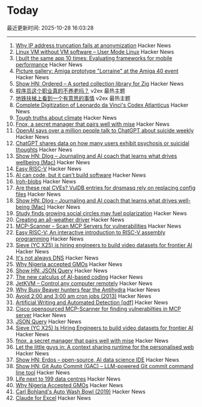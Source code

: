 # Today

最近更新时间: 2025-10-28 16:03:28

--- 
1. [Why IP address truncation fails at anonymization](https://00f.net/2025/10/27/ip-anonymization/) Hacker News
2. [Linux VM without VM software – User Mode Linux](https://popovicu.com/posts/linux-vm-without-vm-software-user-mode/) Hacker News
3. [I built the same app 10 times: Evaluating frameworks for mobile performance](https://www.lorenstew.art/blog/10-kanban-boards/) Hacker News
4. [Picture gallery: Amiga prototype "Lorraine" at the Amiga 40 event](https://www.amiga-news.de/en/news/AN-2025-10-00110-EN.html) Hacker News
5. [Show HN: Ordered – A sorted collection library for Zig](https://news.ycombinator.com/item?id=45729457) Hacker News
6. [程序员这个职业真的不养老吗？](https://www.v2ex.com/t/1168799) v2ex 最热主题
7. [地铁扶梯上看到一个有意思的事情](https://www.v2ex.com/t/1168795) v2ex 最热主题
8. [Complete Digitization of Leonardo da Vinci's Codex Atlanticus](https://www.openculture.com/2025/10/digitization-of-leonardo-da-vincis-codex-atlanticus.html) Hacker News
9. [Tough truths about climate](https://www.gatesnotes.com/home/home-page-topic/reader/three-tough-truths-about-climate) Hacker News
10. [Fnox, a secret manager that pairs well with mise](https://github.com/jdx/mise/discussions/6779) Hacker News
11. [OpenAI says over a million people talk to ChatGPT about suicide weekly](https://techcrunch.com/2025/10/27/openai-says-over-a-million-people-talk-to-chatgpt-about-suicide-weekly/) Hacker News
12. [ChatGPT shares data on how many users exhibit psychosis or suicidal thoughts](https://www.bbc.com/news/articles/c5yd90g0q43o) Hacker News
13. [Show HN: Dlog – Journaling and AI coach that learns what drives wellbeing (Mac)](https://dlog.pro/) Hacker News
14. [Easy RISC-V](https://dramforever.github.io/easyriscv/) Hacker News
15. [AI can code, but it can't build software](https://bytesauna.com/post/coding-vs-software-engineering) Hacker News
16. [Iroh-blobs](https://www.iroh.computer/blog/iroh-blobs-0-95-new-features) Hacker News
17. [Are these real CVEs? VulDB entries for dnsmasq rely on replacing config files](https://seclists.org/oss-sec/2025/q4/79) Hacker News
18. [Show HN: Dlog – Journaling and AI coach that learns what drives well-being (Mac)](https://dlog.pro/) Hacker News
19. [Study finds growing social circles may fuel polarization](https://phys.org/news/2025-10-friends-division-social-circles-fuel.html) Hacker News
20. [Creating an all-weather driver](https://waymo.com/blog/2025/10/creating-an-all-weather-driver) Hacker News
21. [MCP-Scanner – Scan MCP Servers for vulnerabilities](https://github.com/cisco-ai-defense/mcp-scanner) Hacker News
22. [Easy RISC-V: An interactive introduction to RISC-V assembly programming](https://dramforever.github.io/easyriscv/) Hacker News
23. [Sieve (YC X25) is hiring engineers to build video datasets for frontier AI](https://www.sievedata.com/) Hacker News
24. [It's not always DNS](https://notes.pault.ag/its-not-always-dns/) Hacker News
25. [Why Nigeria accepted GMOs](https://www.asimov.press/p/nigeria-crops) Hacker News
26. [Show HN: JSON Query](https://jsonquerylang.org/) Hacker News
27. [The new calculus of AI-based coding](https://blog.joemag.dev/2025/10/the-new-calculus-of-ai-based-coding.html) Hacker News
28. [JetKVM – Control any computer remotely](https://jetkvm.com/) Hacker News
29. [Why Busy Beaver hunters fear the Antihydra](https://benbrubaker.com/why-busy-beaver-hunters-fear-the-antihydra/) Hacker News
30. [Avoid 2:00 and 3:00 am cron jobs (2013)](https://www.endpointdev.com/blog/2013/04/avoid-200-and-300-am-cron-jobs/) Hacker News
31. [Artificial Writing and Automated Detection [pdf]](https://www.nber.org/system/files/working_papers/w34223/w34223.pdf) Hacker News
32. [Cisco opensourced MCP-Scanner for finding vulnerabilties in MCP server](https://github.com/cisco-ai-defense/mcp-scanner) Hacker News
33. [JSON Query](https://jsonquerylang.org/) Hacker News
34. [Sieve (YC X25) Is Hiring Engineers to build video datasets for frontier AI](https://www.sievedata.com/) Hacker News
35. [fnox, a secret manager that pairs well with mise](https://github.com/jdx/mise/discussions/6779) Hacker News
36. [Let the little guys in: A context sharing runtime for the personalised web](https://arjun.md/little-guys) Hacker News
37. [Show HN: Erdos – open-source, AI data science IDE](https://www.lotas.ai/erdos) Hacker News
38. [Show HN: Git Auto Commit (GAC) – LLM-powered Git commit command line tool](https://github.com/cellwebb/gac) Hacker News
39. [Life next to 199 data centres](https://www.bbc.com/news/articles/c93dnnxewdvo) Hacker News
40. [Why Nigeria Accepted GMOs](https://www.asimov.press/p/nigeria-crops) Hacker News
41. [Carl Bohland's Auto Wash Bowl (2019)](https://www.vintag.es/2019/12/the-auto-wash-bowl.html) Hacker News
42. [Claude for Excel](https://www.claude.com/claude-for-excel) Hacker News
